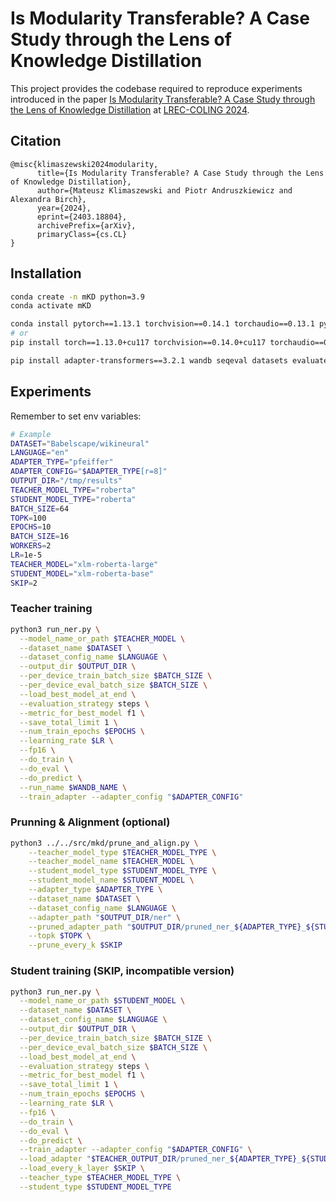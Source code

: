 # Is Modularity Transferable? A Case Study through the Lens of Knowledge Distillation
This project provides the codebase required to reproduce experiments introduced in the paper [Is Modularity Transferable? A Case Study through the Lens of Knowledge Distillation](https://arxiv.org/pdf/2403.18804) at [LREC-COLING 2024](https://lrec-coling-2024.org/).

## Citation
```
@misc{klimaszewski2024modularity,
      title={Is Modularity Transferable? A Case Study through the Lens of Knowledge Distillation}, 
      author={Mateusz Klimaszewski and Piotr Andruszkiewicz and Alexandra Birch},
      year={2024},
      eprint={2403.18804},
      archivePrefix={arXiv},
      primaryClass={cs.CL}
}
```
## Installation

```bash
conda create -n mKD python=3.9
conda activate mKD

conda install pytorch==1.13.1 torchvision==0.14.1 torchaudio==0.13.1 pytorch-cuda=11.7 -c pytorch -c nvidia
# or
pip install torch==1.13.0+cu117 torchvision==0.14.0+cu117 torchaudio==0.13.0 --extra-index-url https://download.pytorch.org/whl/cu117

pip install adapter-transformers==3.2.1 wandb seqeval datasets evaluate scipy scikit-learn
```

## Experiments
Remember to set env variables:
```bash
# Example
DATASET="Babelscape/wikineural"
LANGUAGE="en"
ADAPTER_TYPE="pfeiffer"
ADAPTER_CONFIG="$ADAPTER_TYPE[r=8]"
OUTPUT_DIR="/tmp/results"
TEACHER_MODEL_TYPE="roberta"
STUDENT_MODEL_TYPE="roberta"
BATCH_SIZE=64
TOPK=100
EPOCHS=10
BATCH_SIZE=16
WORKERS=2
LR=1e-5
TEACHER_MODEL="xlm-roberta-large"
STUDENT_MODEL="xlm-roberta-base"
SKIP=2
```
### Teacher training

```bash
python3 run_ner.py \
  --model_name_or_path $TEACHER_MODEL \
  --dataset_name $DATASET \
  --dataset_config_name $LANGUAGE \
  --output_dir $OUTPUT_DIR \
  --per_device_train_batch_size $BATCH_SIZE \
  --per_device_eval_batch_size $BATCH_SIZE \
  --load_best_model_at_end \
  --evaluation_strategy steps \
  --metric_for_best_model f1 \
  --save_total_limit 1 \
  --num_train_epochs $EPOCHS \
  --learning_rate $LR \
  --fp16 \
  --do_train \
  --do_eval \
  --do_predict \
  --run_name $WANDB_NAME \
  --train_adapter --adapter_config "$ADAPTER_CONFIG"
```
### Prunning & Alignment (optional)
```bash
python3 ../../src/mkd/prune_and_align.py \
    --teacher_model_type $TEACHER_MODEL_TYPE \
    --teacher_model_name $TEACHER_MODEL \
    --student_model_type $STUDENT_MODEL_TYPE \
    --student_model_name $STUDENT_MODEL \
    --adapter_type $ADAPTER_TYPE \
    --dataset_name $DATASET \
    --dataset_config_name $LANGUAGE \
    --adapter_path "$OUTPUT_DIR/ner" \
    --pruned_adapter_path "$OUTPUT_DIR/pruned_ner_${ADAPTER_TYPE}_${STUDENT_MODEL}" \
    --topk $TOPK \
    --prune_every_k $SKIP
```

### Student training (SKIP, incompatible version)
```bash
python3 run_ner.py \
  --model_name_or_path $STUDENT_MODEL \
  --dataset_name $DATASET \
  --dataset_config_name $LANGUAGE \
  --output_dir $OUTPUT_DIR \
  --per_device_train_batch_size $BATCH_SIZE \
  --per_device_eval_batch_size $BATCH_SIZE \
  --load_best_model_at_end \
  --evaluation_strategy steps \
  --metric_for_best_model f1 \
  --save_total_limit 1 \
  --num_train_epochs $EPOCHS \
  --learning_rate $LR \
  --fp16 \
  --do_train \
  --do_eval \
  --do_predict \
  --train_adapter --adapter_config "$ADAPTER_CONFIG" \
  --load_adapter "$TEACHER_OUTPUT_DIR/pruned_ner_${ADAPTER_TYPE}_${STUDENT_MODEL}/" \
  --load_every_k_layer $SKIP \
  --teacher_type $TEACHER_MODEL_TYPE \
  --student_type $STUDENT_MODEL_TYPE
```